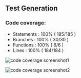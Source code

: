 ## Test Generation

### Code coverage:
- Statements   : 100% ( 185/185 )
- Branches     : 100% ( 30/30 )
- Functions    : 100% ( 6/6 )
- Lines        : 100% ( 184/184 )

![code coverage screenshot1](https://cdn.pbrd.co/images/1l8UzvXU.png "Full Code Coverage1")

![code coverage screenshot2](https://cdn.pbrd.co/images/1l8WEpIG.png "Full Code Coverage2")
